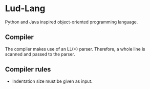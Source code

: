 # Lud-Lang
Python and Java inspired object-oriented programming language.

## Compiler
The compiler makes use of an LL(*) parser. Therefore, a whole line is scanned and passed to the parser.

## Compiler rules
- Indentation size must be given as input.
